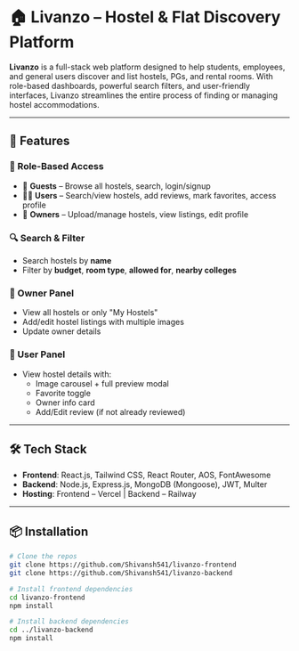 # 🏠 Livanzo – Hostel & Flat Discovery Platform

**Livanzo** is a full-stack web platform designed to help students, employees, and general users discover and list hostels, PGs, and rental rooms. With role-based dashboards, powerful search filters, and user-friendly interfaces, Livanzo streamlines the entire process of finding or managing hostel accommodations.

---

## 🚀 Features

### 👥 Role-Based Access
- 👤 **Guests** – Browse all hostels, search, login/signup
- 🧑‍🎓 **Users** – Search/view hostels, add reviews, mark favorites, access profile
- 🏢 **Owners** – Upload/manage hostels, view listings, edit profile

### 🔍 Search & Filter
- Search hostels by **name**
- Filter by **budget**, **room type**, **allowed for**, **nearby colleges**

### 🧾 Owner Panel
- View all hostels or only "My Hostels"
- Add/edit hostel listings with multiple images
- Update owner details

### 💬 User Panel
- View hostel details with:
  - Image carousel + full preview modal
  - Favorite toggle
  - Owner info card
  - Add/Edit review (if not already reviewed)

---

## 🛠️ Tech Stack

- **Frontend**: React.js, Tailwind CSS, React Router, AOS, FontAwesome
- **Backend**: Node.js, Express.js, MongoDB (Mongoose), JWT, Multer
- **Hosting**: Frontend – Vercel | Backend – Railway

---

## 📦 Installation

```bash
# Clone the repos
git clone https://github.com/Shivansh541/livanzo-frontend
git clone https://github.com/Shivansh541/livanzo-backend

# Install frontend dependencies
cd livanzo-frontend
npm install

# Install backend dependencies
cd ../livanzo-backend
npm install
